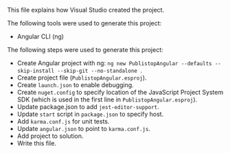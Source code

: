 This file explains how Visual Studio created the project.

The following tools were used to generate this project:
- Angular CLI (ng)

The following steps were used to generate this project:
- Create Angular project with ng: `ng new PublistopAngular --defaults --skip-install --skip-git --no-standalone `.
- Create project file (`PublistopAngular.esproj`).
- Create `launch.json` to enable debugging.
- Create `nuget.config` to specify location of the JavaScript Project System SDK (which is used in the first line in `PublistopAngular.esproj`).
- Update package.json to add `jest-editor-support`.
- Update `start` script in `package.json` to specify host.
- Add `karma.conf.js` for unit tests.
- Update `angular.json` to point to `karma.conf.js`.
- Add project to solution.
- Write this file.
